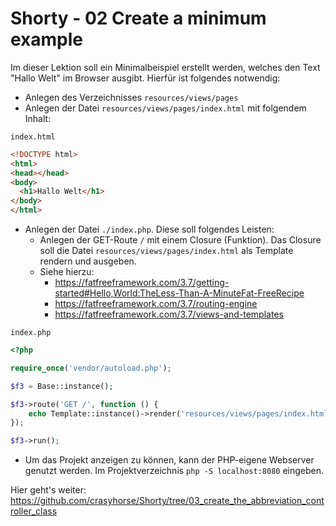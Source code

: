 # Shorty - 02 Create a minimum example

Im dieser Lektion soll ein Minimalbeispiel erstellt werden, welches den Text "Hallo Welt" im Browser ausgibt. Hierfür ist folgendes notwendig:

* Anlegen des Verzeichnisses `resources/views/pages`
* Anlegen der Datei `resources/views/pages/index.html` mit folgendem Inhalt:

`index.html`
```html
<!DOCTYPE html>
<html>
<head></head>
<body>
  <h1>Hallo Welt</h1>
</body>
</html>
```

* Anlegen der Datei `./index.php`. Diese soll folgendes Leisten:
  * Anlegen der GET-Route `/` mit einem Closure (Funktion). Das Closure soll die Datei `resources/views/pages/index.html` als Template rendern und ausgeben.
  * Siehe hierzu:
    * https://fatfreeframework.com/3.7/getting-started#Hello,World:TheLess-Than-A-MinuteFat-FreeRecipe
    * https://fatfreeframework.com/3.7/routing-engine
    * https://fatfreeframework.com/3.7/views-and-templates

`index.php`
```php
<?php

require_once('vendor/autoload.php');

$f3 = Base::instance();

$f3->route('GET /', function () {
    echo Template::instance()->render('resources/views/pages/index.html');
});

$f3->run();
```
* Um das Projekt anzeigen zu können, kann der PHP-eigene Webserver genutzt werden. Im Projektverzeichnis `php -S localhost:8080` eingeben.

Hier geht's weiter: https://github.com/crasyhorse/Shorty/tree/03_create_the_abbreviation_controller_class